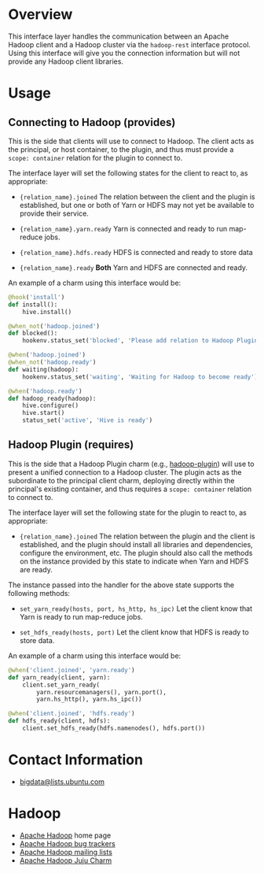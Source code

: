 # Overview

This interface layer handles the communication between an Apache Hadoop client
and a Hadoop cluster via the `hadoop-rest` interface protocol.  Using this
interface will give you the connection information but will not provide any
Hadoop client libraries.

# Usage

## Connecting to Hadoop (provides)

This is the side that clients will use to connect to Hadoop.  The client acts
as the principal, or host container, to the plugin, and thus must provide a
`scope: container` relation for the plugin to connect to.

The interface layer will set the following states for the client to react to,
as appropriate:

  * `{relation_name}.joined` The relation between the client and the plugin
     is established, but one or both of Yarn or HDFS may not yet be available
     to provide their service.

  * `{relation_name}.yarn.ready` Yarn is connected and ready to run map-reduce jobs.

  * `{relation_name}.hdfs.ready` HDFS is connected and ready to store data

  * `{relation_name}.ready` **Both** Yarn and HDFS are connected and ready.

An example of a charm using this interface would be:

```python
@hook('install')
def install():
    hive.install()

@when_not('hadoop.joined')
def blocked():
    hookenv.status_set('blocked', 'Please add relation to Hadoop Plugin')

@when('hadoop.joined')
@when_not('hadoop.ready')
def waiting(hadoop):
    hookenv.status_set('waiting', 'Waiting for Hadoop to become ready')

@when('hadoop.ready')
def hadoop_ready(hadoop):
    hive.configure()
    hive.start()
    status_set('active', 'Hive is ready')
```


## Hadoop Plugin (requires)

This is the side that a Hadoop Plugin charm (e.g., [hadoop-plugin][])
will use to present a unified connection to a Hadoop cluster.  The plugin acts
as the subordinate to the principal client charm, deploying directly within the
principal's existing container, and thus requires a `scope: container` relation
to connect to.

The interface layer will set the following state for the plugin to react to, as
appropriate:

  * `{relation_name}.joined` The relation between the plugin and the client
     is established, and the plugin should install all libraries and dependencies,
     configure the environment, etc.  The plugin should also call the methods on
     the instance provided by this state to indicate when Yarn and HDFS are ready.

The instance passed into the handler for the above state supports the following
methods:

  * `set_yarn_ready(hosts, port, hs_http, hs_ipc)`
    Let the client know that Yarn is ready to run map-reduce jobs.

  * `set_hdfs_ready(hosts, port)`
    Let the client know that HDFS is ready to store data.

An example of a charm using this interface would be:

```python
@when('client.joined', 'yarn.ready')
def yarn_ready(client, yarn):
    client.set_yarn_ready(
        yarn.resourcemanagers(), yarn.port(),
        yarn.hs_http(), yarn.hs_ipc())

@when('client.joined', 'hdfs.ready')
def hdfs_ready(client, hdfs):
    client.set_hdfs_ready(hdfs.namenodes(), hdfs.port())
```


# Contact Information

- <bigdata@lists.ubuntu.com>


# Hadoop

- [Apache Hadoop](http://hadoop.apache.org/) home page
- [Apache Hadoop bug trackers](http://hadoop.apache.org/issue_tracking.html)
- [Apache Hadoop mailing lists](http://hadoop.apache.org/mailing_lists.html)
- [Apache Hadoop Juju Charm](http://jujucharms.com/?text=hadoop)


[hadoop-plugin]: https://jujucharms.com/hadoop-plugin/
